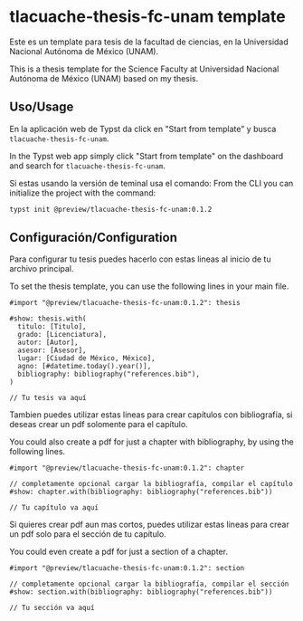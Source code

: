 # tlacuache-thesis-fc-unam template

Este es un template para tesis de la facultad de ciencias,
en la Universidad Nacional Autónoma de México (UNAM).

This is a thesis template for the Science Faculty at Universidad Nacional Autónoma de México (UNAM) based on my thesis.

## Uso/Usage

En la aplicación web de Typst da click en "Start from template" y busca `tlacuache-thesis-fc-unam`.

In the Typst web app simply click "Start from template" on the dashboard and search for `tlacuache-thesis-fc-unam`.

Si estas usando la versión de teminal usa el comando:
From the CLI you can initialize the project with the command:

```bash
typst init @preview/tlacuache-thesis-fc-unam:0.1.2
```

## Configuración/Configuration

Para configurar tu tesis puedes hacerlo con estas lineas al
inicio de tu archivo principal.

To set the thesis template, you can use the following lines
in your main file.

```typ
#import "@preview/tlacuache-thesis-fc-unam:0.1.2": thesis

#show: thesis.with(
  titulo: [Titulo],
  grado: [Licenciatura],
  autor: [Autor],
  asesor: [Asesor],
  lugar: [Ciudad de México, México],
  agno: [#datetime.today().year()],
  bibliography: bibliography("references.bib"),
)

// Tu tesis va aquí
```

Tambien puedes utilizar estas lineas para crear capítulos con bibliografía,
si deseas crear un pdf solomente para el capítulo.

You could also create a pdf for just a chapter with bibliography, by using the following lines.

```typ
#import "@preview/tlacuache-thesis-fc-unam:0.1.2": chapter

// completamente opcional cargar la bibliografía, compilar el capítulo
#show: chapter.with(bibliography: bibliography("references.bib"))

// Tu capítulo va aquí
```

Si quieres crear pdf aun mas cortos, puedes utilizar estas lineas para crear un pdf solo para el sección de tu capítulo.

You could even create a pdf for just a section of a chapter.

```typ
#import "@preview/tlacuache-thesis-fc-unam:0.1.2": section

// completamente opcional cargar la bibliografía, compilar el sección
#show: section.with(bibliography: bibliography("references.bib"))

// Tu sección va aquí
```

